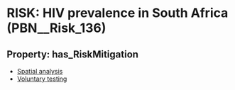 # RISK: __HIV prevalence in South Africa__ (PBN__Risk_136)

## Property: has_RiskMitigation

* [Spatial analysis](PBN__RiskMitigation_160)
* [Voluntary testing](PBN__RiskMitigation_161)


